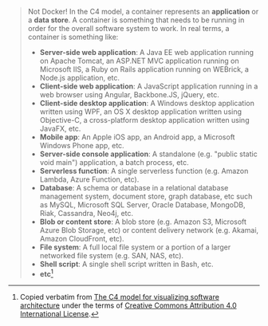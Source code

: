 > Not Docker! In the C4 model, a container represents an **application** or a **data store**. 
> A container is something that needs to be running in order for the overall software system to work. In real terms, a container is something like:
> 
> * **Server-side web application**: A Java EE web application running on Apache Tomcat, an ASP.NET MVC application running on Microsoft IIS, a Ruby on Rails application running on WEBrick, a Node.js application, etc.
> * **Client-side web application**: A JavaScript application running in a web browser using Angular, Backbone.JS, jQuery, etc.
> * **Client-side desktop application**: A Windows desktop application written using WPF, an OS X desktop application written using Objective-C, a cross-platform desktop application written using JavaFX, etc.
> * **Mobile app**: An Apple iOS app, an Android app, a Microsoft Windows Phone app, etc.
> * **Server-side console application**: A standalone (e.g. "public static void main") application, a batch process, etc.
> * **Serverless function**: A single serverless function (e.g. Amazon Lambda, Azure Function, etc).
> * **Database**: A schema or database in a relational database management system, document store, graph database, etc such as MySQL, Microsoft SQL Server, Oracle Database, MongoDB, Riak, Cassandra, Neo4j, etc.
> * **Blob or content store**: A blob store (e.g. Amazon S3, Microsoft Azure Blob Storage, etc) or content delivery network (e.g. Akamai, Amazon CloudFront, etc).
> * **File system**: A full local file system or a portion of a larger networked file system (e.g. SAN, NAS, etc).
> * **Shell script**: A single shell script written in Bash, etc.
> * **etc**[^attribution]

[^attribution]: Copied verbatim from [The C4 model for visualizing software architecture](https://c4model.com/) under the terms of [Creative Commons Attribution 4.0 International License](https://creativecommons.org/licenses/by/4.0/).
